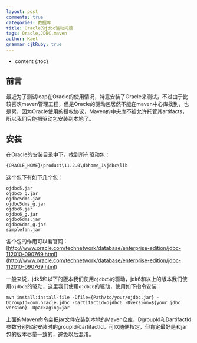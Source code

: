 ```yaml
---
layout: post
comments: true
categories: 数据库
title: Oracle的jdbc驱动问题
tags: Oracle,JDBC,maven
author: Kael
grammar_cjkRuby: true
---
```


* content
{:toc}

## 前言

最近为了测试leap在Oracle的使用情况，特意安装了Oracle来测试，不过由于比较喜欢maven管理工程，但是Oracle的驱动包居然不能在maven中心库找到，也是累，因为Oracle使用的授权协议，Maven的中央库不被允许托管其artifacts，所以我们只能把驱动包安装到本地了。

## 安装

在Oracle的安装目录中下，找到所有驱动包：

```
{ORACLE_HOME}\product\11.2.0\dbhome_1\jdbc\lib
```

这个包下有如下几个包：

```
ojdbc5.jar
ojdbc5_g.jar
ojdbc5dms.jar
ojdbc5dms_g.jar
ojdbc6.jar
ojdbc6_g.jar
ojdbc6dms.jar
ojdbc6dms_g.jar
simplefan.jar
```

各个包的作用可以看官网：[http://www.oracle.com/technetwork/database/enterprise-edition/jdbc-112010-090769.html](http://www.oracle.com/technetwork/database/enterprise-edition/jdbc-112010-090769.html)

一般来说，jdk5和以下的版本我们使用`ojdbc5`的驱动，jdk6和以上的版本我们使用`ojdbc6`的驱动，这里我们使用`ojdbc6`的驱动，使用如下指令安装：

```
mvn install:install-file -Dfile={Path/to/your/ojdbc.jar} -DgroupId=com.oracle.jdbc -DartifactId=ojdbc6 -Dversion=${your jdbc version} -Dpackaging=jar
```

上面的Maven命令会把jar文件安装到本地的Maven仓库，DgroupId和DartifactId参数分别指定安装时的groupId和artifactId，可以随便指定，但肯定最好是和jar包的版本尽量一致的，避免以后混淆。